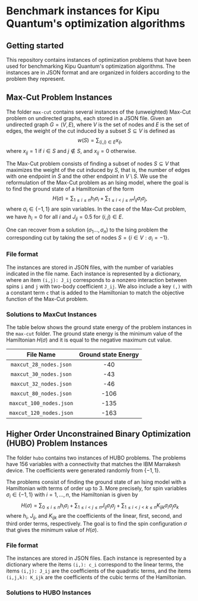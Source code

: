 # Benchmark instances for Kipu Quantum's optimization algorithms

## Getting started

This repository contains instances of optimization problems that have been
used for benchmarking Kipu Quantum's optimization algorithms. The instances
are in JSON format and are organized in folders according to the problem they
represent.

## Max-Cut Problem Instances

The folder `max-cut` contains several instances of the (unweighted)
Max-Cut
problem on undirected graphs, each stored in a JSON file. Given an undirected
graph $G =(V,E)$, where $V$ is the set of nodes and $E$ is the set of edges,
the
weight of the cut induced by a subset $S \subseteq V$ is defined as
$$w(S) = \sum_{(i,j) \in E} x_{ij},$$ where $x_{ij} = 1$ if $i \in S$ and
$j \notin S$, and $x_{ij} = 0$
otherwise.

The Max-Cut problem consists of finding a subset of nodes $S \subseteq V$ that
maximizes the weight of the cut induced by $S$, that is, the number of edges
with one endpoint in $S$ and the other endpoint in $V \setminus S$. We use
the reformulation of the Max-Cut problem as an Ising model, where the goal is to
find
the ground state of a Hamiltonian of the form
$$H(\sigma) = \sum_{1\leq i \leq n} h_i \sigma_i + \sum_{1 \leq i < j \leq n} J_{ij} \sigma_i \sigma_j,$$
where $`\sigma_i \in \{-1,1\}`$ are spin variables. In the case of the Max-Cut
problem, we have $h_i = 0$ for all $i$ and $J_{ij} = 0.5$ for $(i,j) \in E$.

One can recover from a solution $(\sigma_1 \ldots, \sigma_n)$ to the Ising
problem the corresponding cut by taking the set of nodes $`S= \{i \in V:
\sigma_i = -1\}`$.

### File format

The instances are stored in JSON files, with the number of variables
indicated in the file name. Each instance is represented by a dictionary,
where an item `(i,j): J_ij` corresponds to a nonzero interaction between spins
`i` and `j` with two-body coefficient `J_ij`. We also include a key `(,)` with
a constant term `c` that is added to the Hamiltonian to match the objective
function of the Max-Cut problem.

### Solutions to MaxCut Instances

The table below shows the ground state energy of the problem instances in the
`max-cut` folder. The ground state energy is the minimum value of the
Hamiltonian $H(\sigma)$ and it is equal to the negative maximum cut value.

|        File Name        | Ground state Energy |
|:-----------------------:|:-------------------:|
| `maxcut_28_nodes.json`  |         -40         |
| `maxcut_30_nodes.json`  |         -43         |
| `maxcut_32_nodes.json`  |         -46         |
| `maxcut_80_nodes.json`  |        -106         |
| `maxcut_100_nodes.json` |        -135         |
| `maxcut_120_nodes.json` |        -163         |

## Higher Order Unconstrained Binary Optimization (HUBO) Problem Instances

The folder `hubo` contains two
instances of HUBO problems. The problems have 156 variables with a
connectivity that matches the IBM Marrakesh device. The coefficients were
generated randomly from $`\{-1, 1\}`$.

The problems consist of finding the
ground state of an
Ising model with a Hamiltonian with terms of order up to 3. More precisely,
for spin variables $\sigma_i \in \{-1,1\}$ with $i=1,\ldots, n$, the
Hamiltonian is
given by
$$H(\sigma) = \sum_{0 \leq i \leq n } h_i \sigma_i + \sum_{1 \leq i < j \leq n} J_{ij} \sigma_i \sigma_j + \sum_{1 \leq i < j < k \leq n} K_{ijk} \sigma_i \sigma_j \sigma_k$$
where $h_i$, $J_{ij}$, and $K_{ijk}$ are the coefficients of the linear,
first, second, and third order terms, respectively. The goal is to find the
spin configuration $\sigma$ that gives the minimum value of $H(\sigma)$.

### File format

The instances are stored in JSON files. Each instance is represented by a
dictionary where the items `(i,): c_i` correspond to the linear terms,
the items `(i,j): J_ij` are the coefficients of the quadratic terms, and the
items
`(i,j,k): K_ijk` are the coefficients of the cubic terms of the Hamiltonian.

### Solutions to HUBO Instances







